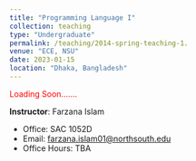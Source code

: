 ```yaml
---
title: "Programming Language I"
collection: teaching
type: "Undergraduate"
permalink: /teaching/2014-spring-teaching-1.
venue: "ECE, NSU"
date: 2023-01-15
location: "Dhaka, Bangladesh"
---
```


<span style="color:red">Loading Soon.......</span>



**Instructor**: Farzana Islam
- Office: SAC 1052D
- Email: farzana.islam01@northsouth.edu
- Office Hours: TBA



